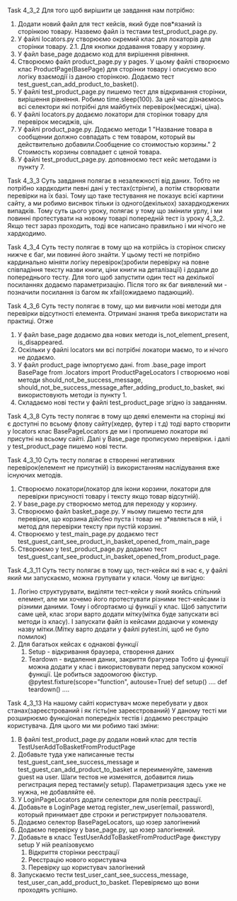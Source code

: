 ﻿Task 4_3_2 
Для того щоб вирішити це завдання нам потрібно:
1. Додати новий файл для тест кейсів, який буде пов*язаний із сторінкою товару. Назвемо файл із тестами test_product_page.py.
2. У файлі locators.py створюємо окремий клас для локаторів для сторінки товару.
   2.1. Для кнопки додавання товару у корзину.
3. У файл base_page додаємо код для вирішення рівняння.
4. Створюємо файл product_page.py у pages. У цьому файлі створюємо клас ProductPage(BasePage) для сторінки товару
   і описуємо всю логіку взаємодії із даною сторінкою. Додаємо тест test_guest_can_add_product_to_basket().
5. У файлі test_product_page.py пишемо тест для відкривання сторінки, вирішення рівняння. Робимо time.sleep(100). За цей час дізнаємось 
   всі селектори які потрібні для майбутніх перевірок(месиджі, ціна).
6. У файлі locators.py додаємо локатори для сторінки товару для перевірок месиджів, цін.
7. У файлі product_page.py. Додаємо методи
      1 "Название товара в сообщении должно совпадать с тем товаром, который вы действительно добавили.Сообщение со стоимостью корзины."
      2 Стоимость корзины совпадает с ценой товара.
8. У файлі test_product_page.py. доповнюємо тест кейс методами із пункту 7.

Task 4_3_3
Суть завдання полягає в незалежності від даних. Тобто не потрібно хардкодити певні дані у тестах(стрінги), а потім створювати перевірки на їх базі.
Тому що таке тестування не показує всієї картини сайту, а ми робимо виснвок тільки із одного(декількох) захардкоджених випадків.
Тому суть цього уроку, полягає у тому що змінили урлу, і ми повинні протестувати на новому товарі попередній тест із уроку 4_3_2. Якщо тест зараз 
проходить, тоді все написано правильно і ми нічого не хардкодимо.

Task 4_3_4
Суть тесту полягає в тому що на котрійсь із сторінок списку нижче є баг, ми повинні його знайти.
У цьому тесті не потрібно кардинально міняти логіку перевірок(зробили перевірку на повне співпадіння тексту назви книги, 
ціни книги на деталізації) і додали до попереднього тесту. 
Для того щоб запустити один тест на декілької посиланнях додаємо параметризацію.
Після того як баг виявлений ми - позначили посилання із багом як xfail(ожидаемо падающий).

Task 4_3_6
Суть тесту полягає в тому, що ми вивчили нові методи для перевірки відсутності елемента. Отримані знання треба використати на практиці.
Отже 
1. У файл base_page додаємо два нових методи is_not_element_present, is_disappeared. 
2. Оскільки у файлі locators ми всі потрібні локатори маємо, то и нічого не додаємо.
3. У файл product_page імпортуємо дані. 
	from .base_page import BasePage
	from .locators import ProductPageLocators
   І створюємо нові методи should_not_be_success_message, should_not_be_success_message_after_adding_product_to_basket, які використовують 
   методи із пункту 1.
4. Складаємо нові тести у файлі test_product_page згідно із завданням.


Task 4_3_8
Суть тесту полягає в тому що деякі елементи на сторінці які є доступні по всьому флову сайту(хедер, футер і т.д) тоді
варто створити у locators клас BasePageLocators де ми і пропишемо локатори які присутні на всьому сайті. Далі у Base_page
прописуємо перевірки. і далі у test_product_page пишемо нові тести. 

Task 4_3_10
Суть тесту полягає в створенні негативних перевірок(елемент не присутній) із використанням наслідування вже існуючих методів.
1. Створюємо локатори(локатор для ікони корзини, локатори для перевірки присуності товару і тексту якщо товар відсутній).
2. У base_page.py створюємо метод для переходу у корзину.
3. Створюємо файл basket_page.py. У ньому пишемо тести для перевірки, що корзина дійсбно пуста і товар не з*являється
   в  ній, і метод для перевірки тексту при пустій корзині.
4. Створюємо у test_main_page.py додаємо тест test_guest_cant_see_product_in_basket_opened_from_main_page
5. Створюємо у test_product_page.py додаємо тест test_guest_cant_see_product_in_basket_opened_from_product_page.


Task 4_3_11
Суть тесту полягає в тому що, тест-кейси які в нас є, у файлі який ми запускаємо, можна групувати у класи.
Чому це вигідно:
1. Логіно структурувати, виділяти тест-кейси у який якийсь спільний елемент, але ми хочемо його протестувати
   різними тест-кейсами із різними даними. Тому і обгортаємо ці функції у клас. Щоб запустити саме цей, клас
   згори варто додати мітку(мітка буде запускати всі методи із класу). І запускати файл із кейсами додаючи у коменду
   назву мітки.(Мітку варто додати у файлі pytest.ini, щоб не було помилок)
2. Для багатьох кейсах є однакові функції
   1. Setup - відкривання браузера, створення даних
   2. Teardown - видалення даних, закриття брагузера 
Тобто ці функції можна додати у клас і використовувати перед запуском кожної функції. Це робиться задоомогою фікстур.
     @pytest.fixture(scope="function", autouse=True)
     def setup()
	....
     def teardown()
        ....

Task 4_3_13
На нашому сайті користувач може перебувати у двох станах(зареєстрований і як гість(не зареєстрований)
У даному тесті ми розширюємо функціонал попередніх тестів і додаємо реєстрацію користувача.
Для цього ми ми робимо такі зміни:
  1. В файлі test_product_page.py додали новий клас для тестів TestUserAddToBasketFromProductPage
  2. Добавьте туда уже написанные тесты test_guest_cant_see_success_message и test_guest_can_add_product_to_basket 
    и переименуйте, заменив guest на user. Шаги тестов не изменятся, добавится лишь регистрация перед тестами(у setup).
    Параметризация здесь уже не нужна, не добавляйте её. 
  3. У LoginPageLocators додати селектори для полів реєстрації.
  4. Добавьте в LoginPage метод register_new_user(email, password), который принимает две строки и регистрирует
     пользователя.
  5. Додаємо селектор BasePageLocators, що юзер залогінений
  6. Додаємо перевірку у base_page.py, що юзер залогінений.
  7. Добавьте в класс TestUserAddToBasketFromProductPage фикстуру setup
     У ній реалізовуємо 
     1. Відкриття сторінки реєстрації 
     2. Реєстрацію нового користувача 
     3. Перевірку що користувач залогінений 
  8. Запускаємо тести test_user_cant_see_success_message, test_user_can_add_product_to_basket. Перевіряємо що вони 
     проходять успішно.

   
